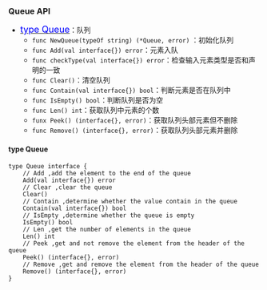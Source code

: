 ### Queue API
* <a href="#queue"><font size=4 color=#00f>type Queue</font></a>：队列
    * `func NewQueue(typeOf string) (*Queue, error)` ：初始化队列
    * `func Add(val interface{}) error`：元素入队
    * `func checkType(val interface{}) error`：检查输入元素类型是否和声明的一致
    * `func Clear()`：清空队列
    * `func Contain(val interface{}) bool`：判断元素是否在队列中
    * `func IsEmpty() bool`：判断队列是否为空
    * `func Len() int`：获取队列中元素的个数
    * `funx Peek() (interface{}, error)`：获取队列头部元素但不删除
    * `func Remove() (interface{}, error)`：获取队列头部元素并删除
 #### <a id="queue">type Queue</a>
```
type Queue interface {
    // Add ,add the element to the end of the queue
    Add(val interface{}) error
    // Clear ,clear the queue
    Clear()
    // Contain ,determine whether the value contain in the queue
    Contain(val interface{}) bool
    // IsEmpty ,determine whether the queue is empty
    IsEmpty() bool
    // Len ,get the number of elements in the queue
    Len() int
    // Peek ,get and not remove the element from the header of the queue
    Peek() (interface{}, error)
    // Remove ,get and remove the element from the header of the queue
    Remove() (interface{}, error)
}
```